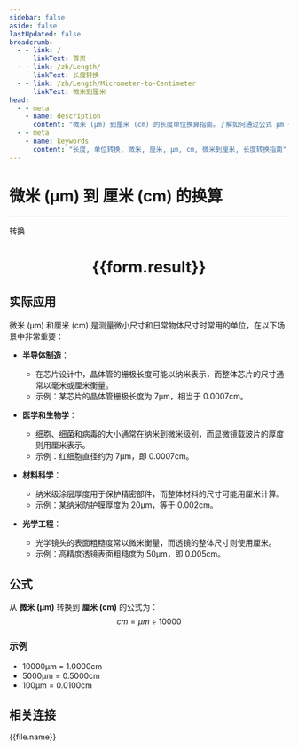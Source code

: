 ```yaml
---
sidebar: false
aside: false
lastUpdated: false
breadcrumb:
  - - link: /
      linkText: 首页
  - - link: /zh/Length/
      linkText: 长度转换
  - - link: /zh/Length/Micrometer-to-Centimeter
      linkText: 微米到厘米
head:
  - - meta
    - name: description
      content: "微米 (μm) 到厘米 (cm) 的长度单位换算指南。了解如何通过公式 μm ÷ 10000 转换为厘米。"
  - - meta
    - name: keywords
      content: "长度, 单位转换, 微米, 厘米, μm, cm, 微米到厘米, 长度转换指南"
---
```

# 微米 (μm) 到 厘米 (cm) 的换算
---
<script setup>
import { onMounted, reactive, inject, ref } from 'vue'
import { NButton, NForm, NFormItem, NInput, NInputNumber, NSelect, NCard, useMessage,NGrid ,NGi } from 'naive-ui'
import { defineClientComponent } from 'vitepress'
import { Length } from '../../files';

const convert = inject('convert')

const form = reactive({
  number: null,
  result: '',
})

const convertHandler = () => {
  if (form.number !== null && !isNaN(form.number)) {
    const convertedValue = parseFloat(form.number) / 10000
    form.result = `${form.number}μm = ${convertedValue.toFixed(4)}cm`
  } else {
    form.result = '请输入有效的数值。'
  }
}
</script>

<n-form size="large" :model="form">
  <n-form-item label="微米 (μm)">
    <n-input-number v-model:value="form.number" placeholder="输入微米" style="width: 100%" />
  </n-form-item>
  <n-form-item>
    <n-button type="primary" @click="convertHandler" block>转换</n-button>
  </n-form-item>
</n-form>

<n-card  embedded :bordered="false" hoverable>
  <div  style="text-align:center">
    <h1>{{form.result}}</h1>
  </div>
</n-card>

## 实际应用

微米 (μm) 和厘米 (cm) 是测量微小尺寸和日常物体尺寸时常用的单位，在以下场景中非常重要：

- **半导体制造**：
  - 在芯片设计中，晶体管的栅极长度可能以纳米表示，而整体芯片的尺寸通常以毫米或厘米衡量。
  - 示例：某芯片的晶体管栅极长度为 7μm，相当于 0.0007cm。

- **医学和生物学**：
  - 细胞、细菌和病毒的大小通常在纳米到微米级别，而显微镜载玻片的厚度则用厘米表示。
  - 示例：红细胞直径约为 7μm，即 0.0007cm。

- **材料科学**：
  - 纳米级涂层厚度用于保护精密部件，而整体材料的尺寸可能用厘米计算。
  - 示例：某纳米防护膜厚度为 20μm，等于 0.002cm。

- **光学工程**：
  - 光学镜头的表面粗糙度常以微米衡量，而透镜的整体尺寸则使用厘米。
  - 示例：高精度透镜表面粗糙度为 50μm，即 0.005cm。

## 公式

从 **微米 (μm)** 转换到 **厘米 (cm)** 的公式为：
$$ cm = μm \div 10000 $$

### 示例
- 10000μm = 1.0000cm
- 5000μm = 0.5000cm
- 100μm = 0.0100cm

## 相关连接
<n-grid x-gap="12" :cols="4">
  <n-gi v-for="(file, index) in Length" :key="index">
    <n-button
      text
      tag="a"
      :href="file.path"
      type="primary"
    >
      {{file.name}}
    </n-button>
  </n-gi>
</n-grid>